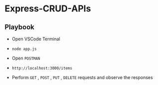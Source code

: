 # Express-CRUD-APIs

## Playbook

* Open VSCode Terminal
*     node app.js
* Open `POSTMAN`
*     http://localhost:3000/items
* Perform `GET` , `POST` , `PUT` , `DELETE` requests and observe the responses
